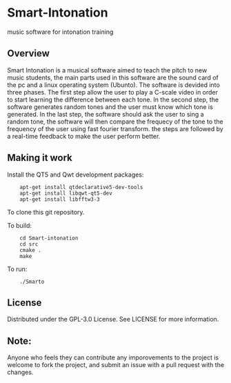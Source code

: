 # Smart-Intonation
music software for intonation training

## Overview
Smart Intonation is a musical software aimed to teach the pitch to new music students, the main parts used in this software are the sound card of the pc and a linux operating system (Ubunto). The software is devided into three phases. The first step allow the user to play a C-scale video in order to start learning the difference between each tone. In the second step, the software generates random tones and the user must know which tone is generated. In the last step, the software should ask the user to sing a random tone, the software will then compare the frequecy of the tone to the frequency of the user using fast fourier transform. the steps are followed by a real-time feedback to make the user perform better.

## Making it work

Install the QT5 and Qwt development packages:

```
    apt-get install qtdeclarative5-dev-tools
    apt-get install libqwt-qt5-dev
    apt-get install libfftw3-3
```

To clone this git repository.

To build:

```
    cd Smart-intonation
    cd src
    cmake .
    make
```

To run:

```
    ./Smarto
```
## License

Distributed under the GPL-3.0 License. See LICENSE for more information.

## Note:

Anyone who feels they can contribute any imporovements to the project is welcome to fork the project, and submit an issue with a pull request with the changes.
